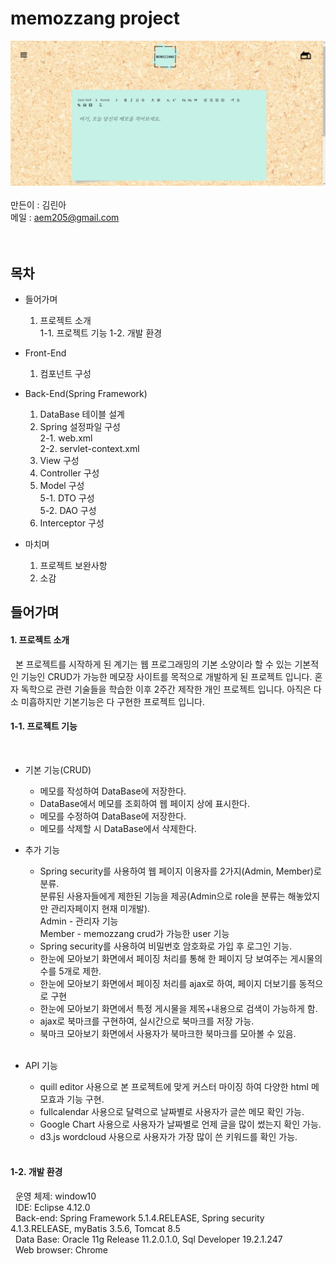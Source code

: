 # memozzang project
![mainPage](./images/memozzangMain.png)
<br>
<br>
만든이 : 김린아<br>
메일 : aem205@gmail.com<br>
<br>
<br>
## 목차
* 들어가며
  1. 프로젝트 소개  
    1-1. 프로젝트 기능
    1-2. 개발 환경
    
* Front-End
  1. 컴포넌트 구성
  
* Back-End(Spring Framework)
  1. DataBase 테이블 설계
  2. Spring 설정파일 구성  
    2-1. web.xml<br/>
    2-2. servlet-context.xml
  3. View 구성
  4. Controller 구성
  5. Model 구성<br/>
    5-1. DTO 구성  
    5-2. DAO 구성 
  6. Interceptor 구성
  
* 마치며
  1. 프로젝트 보완사항
  2. 소감


## 들어가며
 #### 1. 프로젝트 소개
 
&nbsp;&nbsp;본 프로젝트를 시작하게 된 계기는 웹 프로그래밍의 기본 소양이라 할 수 있는 기본적인 기능인 CRUD가 가능한 메모장 사이트를 목적으로 개발하게 된 프로젝트 입니다. 혼자 독학으로 관련 기술들을 학습한 이후 2주간 제작한 개인 프로젝트 입니다. 아직은 다소 미흡하지만 기본기능은 다 구현한 프로젝트 입니다.
     
   #### 1-1. 프로젝트 기능
   
&nbsp;&nbsp;
    
  * 기본 기능(CRUD)
    * 메모를 작성하여 DataBase에 저장한다.
    * DataBase에서 메모를 조회하여 웹 페이지 상에 표시한다.
    * 메모를 수정하여 DataBase에 저장한다.
    * 메모를 삭제할 시 DataBase에서 삭제한다.
    
  * 추가 기능
    * Spring security를 사용하여 웹 페이지 이용자를 2가지(Admin, Member)로 분류. 
     <br/>분류된 사용자들에게 제한된 기능을 제공(Admin으로 role을 분류는 해놓았지만 관리자페이지 현재 미개발).<br/>
     Admin - 관리자 기능<br/>
     Member - memozzang crud가 가능한 user 기능
    * Spring security를 사용하여 비밀번호 암호화로 가입 후 로그인 기능.
    * 한눈에 모아보기 화면에서 페이징 처리를 통해 한 페이지 당 보여주는 게시물의 수를 5개로 제한.
    * 한눈에 모아보기 화면에서 페이징 처리를 ajax로 하여, 페이지 더보기를 동적으로 구현
    * 한눈에 모아보기 화면에서 특정 게시물을 제목+내용으로 검색이 가능하게 함.
    * ajax로 북마크를 구현하여, 실시간으로 북마크를 저장 가능.
    * 북마크 모아보기 화면에서 사용자가 북마크한 북마크를 모아볼 수 있음.<br/><br/>
    
  * API 기능
    * quill editor 사용으로 본 프로젝트에 맞게 커스터 마이징 하여 다양한 html 메모효과 기능 구현.
    * fullcalendar 사용으로 달력으로 날짜별로 사용자가 글쓴 메모 확인 가능.
    * Google Chart 사용으로 사용자가 날짜별로 언제 글을 많이 썼는지 확인 가능.
    * d3.js wordcloud 사용으로 사용자가 가장 많이 쓴 키워드를 확인 가능.<br/><br/>
    
    
   #### 1-2. 개발 환경
    
  &nbsp;&nbsp;운영 체제: window10<br/>
  &nbsp;&nbsp;IDE: Eclipse 4.12.0<br/>
  &nbsp;&nbsp;Back-end: Spring Framework 5.1.4.RELEASE, Spring security 4.1.3.RELEASE, myBatis 3.5.6, Tomcat 8.5 <br/>
  &nbsp;&nbsp;Data Base: Oracle 11g Release 11.2.0.1.0, Sql Developer 19.2.1.247<br/>
  &nbsp;&nbsp;Web browser: Chrome<br/>
    

   
